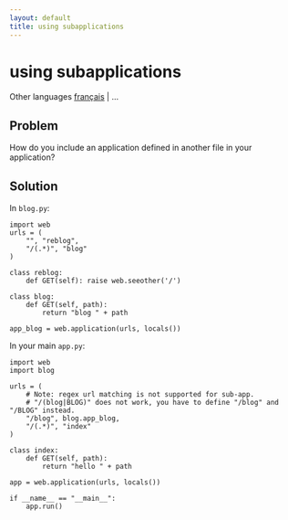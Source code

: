 ```yaml
---
layout: default
title: using subapplications
---
```


# using subapplications

Other languages [français](/../cookbook/subapp.fr) | ...

## Problem

How do you include an application defined in another file in your application?

## Solution

In `blog.py`:

    import web
    urls = (
        "", "reblog",
        "/(.*)", "blog"
    )

    class reblog:
        def GET(self): raise web.seeother('/')

    class blog:
        def GET(self, path):
            return "blog " + path

    app_blog = web.application(urls, locals())

In your main `app.py`:

    import web
    import blog

    urls = (
        # Note: regex url matching is not supported for sub-app.
        # "/(blog|BLOG)" does not work, you have to define "/blog" and "/BLOG" instead.
        "/blog", blog.app_blog,
        "/(.*)", "index"
    )

    class index:
        def GET(self, path):
            return "hello " + path

    app = web.application(urls, locals())

    if __name__ == "__main__":
        app.run()
